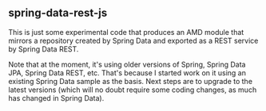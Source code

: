 spring-data-rest-js
-------------------
This is just some experimental code that produces an AMD module that mirrors a repository created by Spring Data and exported as a REST service by Spring Data REST.

Note that at the moment, it's using older versions of Spring, Spring Data JPA, Spring Data REST, etc. That's because I started work on it using an existing Spring Data sample as the basis. Next steps are to upgrade to the latest versions (which will no doubt require some coding changes, as much has changed in Spring Data).

